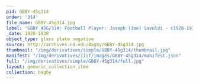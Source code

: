 ```yaml
---
pid: GBBY-45g314
order: '314'
file_name: GBBY-45g314.jpg
label: 'GBBY 45G/314: Football Player: Joseph (Joe) Savoldi - c1928-1930'
_date: 1928-1930
object_type: glass plate negative
source: http://archives.nd.edu/Bagby/GBBY-45g314.jpg
thumbnail: "/img/derivatives/simple/GBBY-45g314/thumbnail.jpg"
manifest: "/img/derivatives/iiif/images/GBBY-45g314/manifest.json"
full: "/img/derivatives/simple/GBBY-45g314/full.jpg"
layout: generic_collection_item
collection: bagby
---
```

